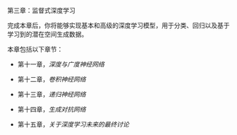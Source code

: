 第三章：监督式深度学习

完成本章后，你将能够实现基本和高级的深度学习模型，用于分类、回归以及基于学习到的潜在空间生成数据。

本章包括以下章节：

+   第十一章，*深度与广度神经网络*

+   第十二章，*卷积神经网络*

+   第十三章，*递归神经网络*

+   第十四章，*生成对抗网络*

+   第十五章，*关于深度学习未来的最终讨论*

